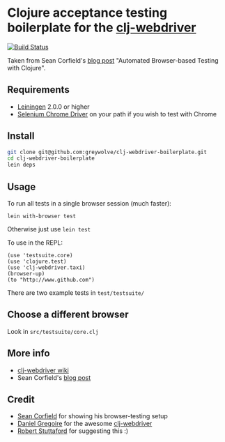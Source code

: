 # Clojure acceptance testing boilerplate for the [clj-webdriver](https://github.com/semperos/clj-webdriver)

[![Build
Status](https://semaphoreapp.com/api/v1/projects/ac6a72a8-4176-4571-948b-b5fb860b5cd1/326380/badge.png)](https://semaphoreapp.com/renderedtext/clj-webdriver-boilerplate)

Taken from Sean Corfield's [blog post](http://corfield.org/blog/post.cfm/automated-browser-based-testing-with-clojure) 
"Automated Browser-based Testing with Clojure".

## Requirements

- [Leiningen](https://github.com/technomancy/leiningen) 2.0.0 or higher
- [Selenium Chrome Driver](http://code.google.com/p/selenium/wiki/ChromeDriver) on your path if you wish to test with Chrome

## Install

```bash
git clone git@github.com:greywolve/clj-webdriver-boilerplate.git
cd clj-webdriver-boilerplate
lein deps
```

## Usage

To run all tests in a single browser session (much faster):

```
lein with-browser test
```

Otherwise just use ```lein test```

To use in the REPL:

```
(use 'testsuite.core)
(use 'clojure.test)
(use 'clj-webdriver.taxi)
(browser-up)
(to "http://www.github.com")
```

There are two example tests in ```test/testsuite/```

## Choose a different browser

Look in ```src/testsuite/core.clj``` 

## More info

- [clj-webdriver wiki](https://github.com/semperos/clj-webdriver/wiki)
- Sean Corfield's [blog post](http://corfield.org/blog/post.cfm/automated-browser-based-testing-with-clojure)

## Credit

- [Sean Corfield](http://corfield.org/) for showing his browser-testing setup 
- [Daniel Gregoire](https://github.com/semperos) for the awesome [clj-webdriver](https://github.com/semperos/clj-webdriver)
- [Robert Stuttaford](https://github.com/robert-stuttaford) for suggesting this :)

